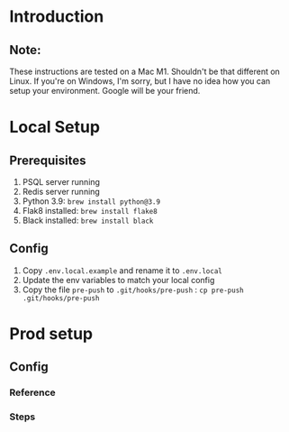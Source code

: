# Introduction


## Note:
These instructions are tested on a Mac M1. Shouldn't be that different on Linux. If you're on Windows, I'm sorry, but I have no idea how you can setup your environment. Google will be your friend.

# Local Setup
## Prerequisites
1. PSQL server running
2. Redis server running
3. Python 3.9: `brew install python@3.9`
4. Flak8 installed: `brew install flake8`
5. Black installed: `brew install black`

## Config
1. Copy `.env.local.example` and rename it to `.env.local`
2. Update the env variables to match your local config
3. Copy the file `pre-push` to `.git/hooks/pre-push` : `cp pre-push .git/hooks/pre-push`



# Prod setup
## Config
### Reference

### Steps
